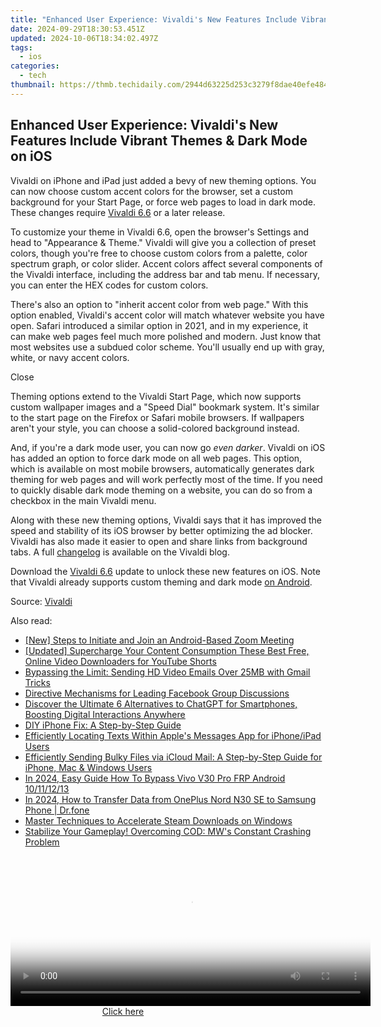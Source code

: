 ```yaml
---
title: "Enhanced User Experience: Vivaldi's New Features Include Vibrant Themes & Dark Mode on iOS"
date: 2024-09-29T18:30:53.451Z
updated: 2024-10-06T18:34:02.497Z
tags:
  - ios
categories:
  - tech
thumbnail: https://thmb.techidaily.com/2944d63225d253c3279f8dae40efe484858639ea552fbe04c95a0ccb48d7f545.jpg
---
```


## Enhanced User Experience: Vivaldi's New Features Include Vibrant Themes & Dark Mode on iOS

Vivaldi on iPhone and iPad just added a bevy of new theming options. You can now choose custom accent colors for the browser, set a custom background for your Start Page, or force web pages to load in dark mode. These changes require [Vivaldi 6.6](http://vivaldi.com/blog/vivaldi-on-ios-6-6/) or a later release.

 To customize your theme in Vivaldi 6.6, open the browser's Settings and head to "Appearance & Theme." Vivaldi will give you a collection of preset colors, though you're free to choose custom colors from a palette, color spectrum graph, or color slider. Accent colors affect several components of the Vivaldi interface, including the address bar and tab menu. If necessary, you can enter the HEX codes for custom colors.

 There's also an option to "inherit accent color from web page." With this option enabled, Vivaldi's accent color will match whatever website you have open. Safari introduced a similar option in 2021, and in my experience, it can make web pages feel much more polished and modern. Just know that most websites use a subdued color scheme. You'll usually end up with gray, white, or navy accent colors.

Close 

 Theming options extend to the Vivaldi Start Page, which now supports custom wallpaper images and a "Speed Dial" bookmark system. It's similar to the start page on the Firefox or Safari mobile browsers. If wallpapers aren't your style, you can choose a solid-colored background instead.

 And, if you're a dark mode user, you can now go _even darker_. Vivaldi on iOS has added an option to force dark mode on all web pages. This option, which is available on most mobile browsers, automatically generates dark theming for web pages and will work perfectly most of the time. If you need to quickly disable dark mode theming on a website, you can do so from a checkbox in the main Vivaldi menu.

 Along with these new theming options, Vivaldi says that it has improved the speed and stability of its iOS browser by better optimizing the ad blocker. Vivaldi has also made it easier to open and share links from background tabs. A full [changelog](https://vivaldi.com/blog/vivaldi-on-ios-6-6/) is available on the Vivaldi blog.

 Download the [Vivaldi 6.6](http://apps.apple.com/us/app/vivaldi-powerful-web-browser/id1633234600) update to unlock these new features on iOS. Note that Vivaldi already supports custom theming and dark mode [on Android](https://help.vivaldi.com/android/android-appearance/themes-on-android/).

 Source: [Vivaldi](https://vivaldi.com/blog/vivaldi-on-ios-6-6/)

<ins class="adsbygoogle"
     style="display:block"
     data-ad-format="autorelaxed"
     data-ad-client="ca-pub-7571918770474297"
     data-ad-slot="1223367746"></ins>

<ins class="adsbygoogle"
     style="display:block"
     data-ad-client="ca-pub-7571918770474297"
     data-ad-slot="8358498916"
     data-ad-format="auto"
     data-full-width-responsive="true"></ins>

<span class="atpl-alsoreadstyle">Also read:</span>
<div><ul>
<li><a href="https://extra-skills.techidaily.com/new-steps-to-initiate-and-join-an-android-based-zoom-meeting/"><u>[New] Steps to Initiate and Join an Android-Based Zoom Meeting</u></a></li>
<li><a href="https://youtube-lab.techidaily.com/ed-supercharge-your-content-consumption-these-best-free-online-video-downloaders-for-youtube-shorts/"><u>[Updated] Supercharge Your Content Consumption These Best Free, Online Video Downloaders for YouTube Shorts</u></a></li>
<li><a href="https://some-knowledge.techidaily.com/bypassing-the-limit-sending-hd-video-emails-over-25mb-with-gmail-tricks/"><u>Bypassing the Limit: Sending HD Video Emails Over 25MB with Gmail Tricks</u></a></li>
<li><a href="https://facebook.techidaily.com/directive-mechanisms-for-leading-facebook-group-discussions/"><u>Directive Mechanisms for Leading Facebook Group Discussions</u></a></li>
<li><a href="https://os-tips.techidaily.com/discover-the-ultimate-6-alternatives-to-chatgpt-for-smartphones-boosting-digital-interactions-anywhere/"><u>Discover the Ultimate 6 Alternatives to ChatGPT for Smartphones, Boosting Digital Interactions Anywhere</u></a></li>
<li><a href="https://os-tips.techidaily.com/diy-iphone-fix-a-step-by-step-guide/"><u>DIY iPhone Fix: A Step-by-Step Guide</u></a></li>
<li><a href="https://os-tips.techidaily.com/efficiently-locating-texts-within-apples-messages-app-for-iphoneipad-users/"><u>Efficiently Locating Texts Within Apple's Messages App for iPhone/iPad Users</u></a></li>
<li><a href="https://os-tips.techidaily.com/efficiently-sending-bulky-files-via-icloud-mail-a-step-by-step-guide-for-iphone-mac-and-windows-users/"><u>Efficiently Sending Bulky Files via iCloud Mail: A Step-by-Step Guide for iPhone, Mac & Windows Users</u></a></li>
<li><a href="https://bypass-frp.techidaily.com/in-2024-easy-guide-how-to-bypass-vivo-v30-pro-frp-android-10111213-by-drfone-android/"><u>In 2024, Easy Guide How To Bypass Vivo V30 Pro FRP Android 10/11/12/13</u></a></li>
<li><a href="https://android-transfer.techidaily.com/in-2024-how-to-transfer-data-from-oneplus-nord-n30-se-to-samsung-phone-drfone-by-drfone-transfer-from-android-transfer-from-android/"><u>In 2024, How to Transfer Data from OnePlus Nord N30 SE to Samsung Phone | Dr.fone</u></a></li>
<li><a href="https://win11-tips.techidaily.com/master-techniques-to-accelerate-steam-downloads-on-windows/"><u>Master Techniques to Accelerate Steam Downloads on Windows</u></a></li>
<li><a href="https://win-able.techidaily.com/stabilize-your-gameplay-overcoming-cod-mws-constant-crashing-problem/"><u>Stabilize Your Gameplay! Overcoming COD: MW's Constant Crashing Problem</u></a></li>
</ul></div>

<!-- affiliate ads begin -->
<span id="1982570">
					<video width="576" height="240" style="cursor:pointer"
           poster="//a.impactradius-go.com/display-clicktoplayimage/1982570.png"
           onclick="if(!this.playClicked){this.play();this.setAttribute('controls',true);this.playClicked=true;}">
	   <source src="//a.impactradius-go.com/display-ad/22993-1982570">
	   <img src="//a.impactradius-go.com/display-clicktoplayimage/1982570.png" style="border: none; height: 100%; width: 100%; object-fit: contain">
	</video>
	<div style="width:360px;text-align:center"><a href="javascript:window.open(decodeURIComponent('https%3A%2F%2Fhomestyler.sjv.io%2Fc%2F5597632%2F1982570%2F22993'), '_blank');void(0);">Click here</a></div>
</span>
<img height="0" width="0" src="https://imp.pxf.io/i/5597632/1982570/22993" style="position:absolute;visibility:hidden;" border="0" />
<!-- affiliate ads end -->

